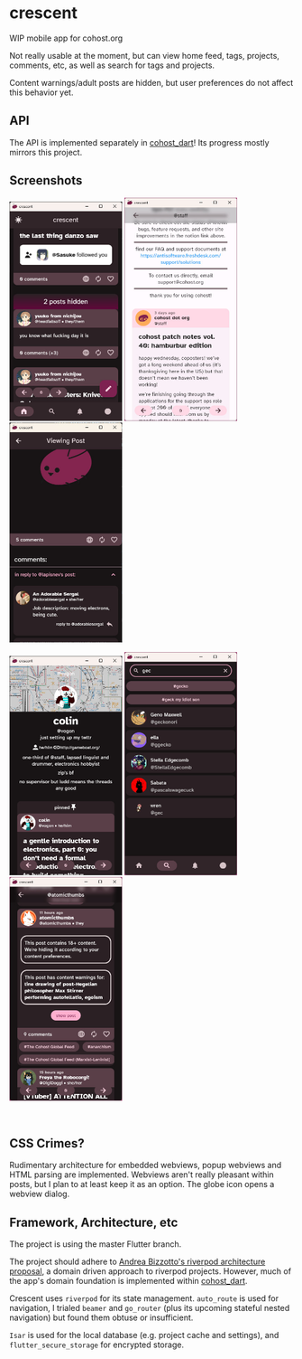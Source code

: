# crescent
WIP mobile app for cohost.org

Not really usable at the moment, but can view home feed, tags, projects, comments, etc, as well as search for tags and projects.

Content warnings/adult posts are hidden, but user preferences do not affect this behavior yet.
 

## API
The API is implemented separately in [cohost_dart](https://github.com/snaeling/cohost_dart)! Its progress mostly mirrors this project.

## Screenshots
<p float="left">
<img src="github/home-feed.png " width="200" />
<img src="github/wip-theme.png " width="200" />
<img src="github/view-post.png " width="200" />
</p>
<p float="left">
<img src="github/view-project.png " width="200" />
<img src="github/search.png " width="200" />
<img src="github/content-warnings.png " width="200" />
</p>

</br>

## CSS Crimes?
Rudimentary architecture for embedded webviews, popup webviews and HTML parsing are implemented. Webviews aren't really pleasant within posts, but I plan to at least keep it as an option. The globe icon opens a webview dialog.

## Framework, Architecture, etc
The project is using the master Flutter branch.

The project should adhere to [Andrea Bizzotto's riverpod architecture proposal](https://codewithandrea.com/articles/flutter-app-architecture-riverpod-introduction/), a domain driven approach to riverpod projects. However, much of the app's domain foundation is implemented within [cohost_dart](https://github.com/snaeling/cohost_dart).

Crescent uses `riverpod` for its state management. `auto_route` is used for navigation, I trialed `beamer` and `go_router` (plus its upcoming stateful nested navigation) but found them obtuse or insufficient. 

`Isar` is used for the local database (e.g. project cache and settings), and `flutter_secure_storage` for encrypted storage.



